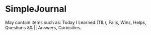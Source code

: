 # SimpleJournal
May contain items such as: Today I Learned (TIL), Fails, Wins, Helps, Questions &amp;&amp; || Answers, Curiosities. 
